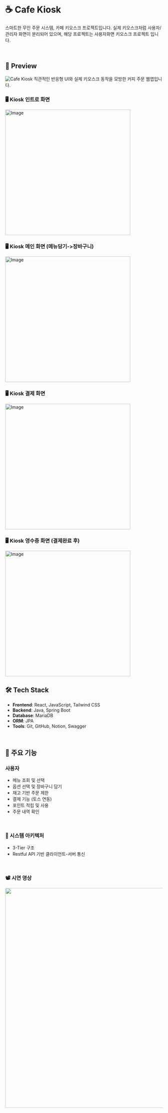 # ☕ Cafe Kiosk

스마트한 무인 주문 시스템, 카페 키오스크 프로젝트입니다. 실제 키오스크처럼 사용자/관리자 화면이 분리되어 있으며, 해당 프로젝트는 사용자화면 키오스크 프로젝트 입니다.

<br />

## 📸 Preview

![Cafe Kiosk ](https://github.com/user-attachments/assets/2008a4e9-3ff2-4e7d-b414-21edcb07fef7)
직관적인 반응형 UI와 실제 키오스크 동작을 모방한 커피 주문 웹앱입니다. 

### 🖥️ Kiosk 인트로 화면
<img width="400" alt="Image" src="https://github.com/user-attachments/assets/c905818d-520f-4edb-9ac9-2dbacd54d862" />

### 🖥️ Kiosk 메인 화면 (메뉴담기->장바구니)
<img width="400" alt="Image" src="https://github.com/user-attachments/assets/16eabdc7-ca60-43c0-985d-ffcd6731d42a" />

### 🖥️ Kiosk 결제 화면
<img width="400" alt="Image" src="https://github.com/user-attachments/assets/530dfb64-566a-4f62-8f7d-419e8b096ec1" />

### 🖥️ Kiosk 영수증 화면 (결제완료 후)
<img width="400" alt="Image" src="https://github.com/user-attachments/assets/c708ebf6-27d2-48b5-b345-9d035f62ab36" />

<br />

## 🛠️ Tech Stack

- **Frontend**: React, JavaScript, Tailwind CSS
- **Backend**: Java, Spring Boot
- **Database**: MariaDB
- **ORM**: JPA 
- **Tools**: Git, GitHub, Notion, Swagger

<br />

## 🚀 주요 기능

### 사용자
- 메뉴 조회 및 선택
- 옵션 선택 및 장바구니 담기
- 재고 기반 주문 제한
- 결제 기능 (토스 연동)
- 포인트 적립 및 사용
- 주문 내역 확인

<br />

### 📌 시스템 아키텍처
- 3-Tier 구조
- Restful API 기반 클라이언트-서버 통신

<br />

### 📽️ 시연 영상

<p align="center">
  <img src="https://your-image-url.gif" width="700" />
</p>
